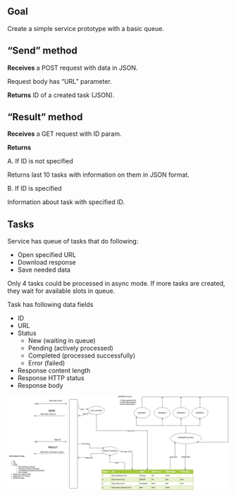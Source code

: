 ## Goal

Create a simple service prototype with a basic queue.

## “Send” method 

**Receives** a POST request with data in JSON.

Request body has “URL” parameter.

**Returns** ID of a created task (JSON).

## “Result” method

**Receives** a GET request with ID param.

**Returns**

A. If ID is not specified

Returns last 10 tasks with information on them in JSON format.

B. If ID is specified

Information about task with specified ID.

## Tasks

Service has queue of tasks that do following:

* Open specified URL
* Download response
* Save needed data
 
Only 4 tasks could be processed in async mode. If more tasks are created, they wait for available slots in queue.

Task has following data fields

* ID
* URL
* Status
  * New (waiting in queue)
  * Pending (actively processed)
  * Completed (processed successfully)
  * Error (failed)
* Response content length
* Response HTTP status
* Response body

![Alt](queue.png)
